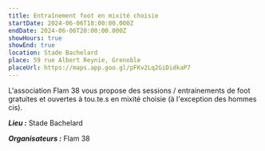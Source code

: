 ```yaml
---
title: Entraînement foot en mixité choisie
startDate: 2024-06-06T18:00:00.000Z
endDate: 2024-06-06T20:00:00.000Z
showHours: true
showEnd: true
location: Stade Bachelard
place: 59 rue Albert Reynie, Grenoble
placeUrl: https://maps.app.goo.gl/pFKv2Lq2GiDidkaP7
---
```




L'association Flam 38 vous propose des sessions / entrainements de foot gratuites et ouvertes à tou.te.s en mixité choisie (à l'exception des hommes cis).

***Lieu :*** Stade Bachelard



***Organisateurs :*** Flam 38



